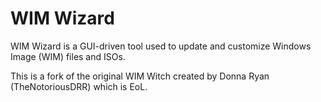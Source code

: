 # WIM Wizard

WIM Wizard is a GUI-driven tool used to update and customize Windows Image (WIM) files and ISOs.

This is a fork of the original WIM Witch created by Donna Ryan (TheNotoriousDRR) which is EoL.
